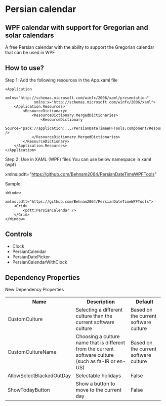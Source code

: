 # Persian calendar
## WPF calendar with support for Gregorian and solar calendars

A free Persian calendar with the ability to support the Gregorian calendar that can be used in WPF

## How to use?
Step 1: Add the following resources in the App.xaml file

```
<Application 
             xmlns="http://schemas.microsoft.com/winfx/2006/xaml/presentation"
             xmlns:x="http://schemas.microsoft.com/winfx/2006/xaml">
    <Application.Resources>
        <ResourceDictionary>
            <ResourceDictionary.MergedDictionaries>
                <ResourceDictionary
                    Source="pack://application:,,,/PersianDateTimeWPFTools;component/Resources.xaml" />
            </ResourceDictionary.MergedDictionaries>
        </ResourceDictionary>
    </Application.Resources>
</Application>
```

Step 2:
Use in XAML (WPF) files
You can use below namespace in xaml (wpf)

xmlns:pdtt="https://github.com/Behnam2064/PersianDateTimeWPFTools"


Sample:
```
<Window 
    xmlns:pdtt="https://github.com/Behnam2064/PersianDateTimeWPFTools">
    <Grid>
        <pdtt:PersianCalendar />
    </Grid>
</Window>
```

## Controls
- Clock
- PersianCalendar
- PersianDatePicker
- PersianCalendarWithClock


## Dependency Properties
New Dependency Properties

<table>
<tr>
    <th>Name</th>
    <th>Description</th>
    <th>Default</th>
</tr>
<tr>
    <td>CustomCulture</td>
    <td>Selecting a different culture than the current software culture</td>
    <td>Based on the current software culture</td>
</tr>
<tr>
    <td>CustomCultureName</td>
    <td>Choosing a culture name that is different from the current software culture (such as fa-IR or en-US)</td>
    <td>Based on the current software culture</td>
</tr>
<tr>
    <td>AllowSelectBlackedOutDay</td>
    <td>Selectable holidays</td>
    <td>False</td>
</tr>
<tr>
    <td>ShowTodayButton</td>
    <td>Show a button to move to the current day</td>
    <td>False</td>
</tr>
</table>
